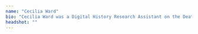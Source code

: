 ```yaml
---
name: "Cecilia Ward"
bio: "Cecilia Ward was a Digital History Research Assistant on the Death by Numbers project from 2022 to 2024."
headshot: ""
---
```

